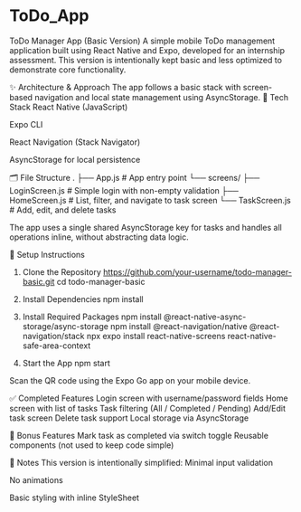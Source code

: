 # ToDo_App

ToDo Manager App (Basic Version)
A simple mobile ToDo management application built using React Native and Expo, developed for an internship assessment. This version is intentionally kept basic and less optimized to demonstrate core functionality.

✨ Architecture & Approach
The app follows a basic stack with screen-based navigation and local state management using AsyncStorage.
🔧 Tech Stack
React Native (JavaScript)


Expo CLI


React Navigation (Stack Navigator)


AsyncStorage for local persistence


🗂️ File Structure
.
├── App.js                     # App entry point
└── screens/
    ├── LoginScreen.js        # Simple login with non-empty validation
    ├── HomeScreen.js         # List, filter, and navigate to task screen
    └── TaskScreen.js         # Add, edit, and delete tasks

The app uses a single shared AsyncStorage key for tasks and handles all operations inline, without abstracting data logic.

🚀 Setup Instructions
1. Clone the Repository
https://github.com/your-username/todo-manager-basic.git
cd todo-manager-basic

2. Install Dependencies
npm install

3. Install Required Packages
npm install @react-native-async-storage/async-storage
npm install @react-navigation/native @react-navigation/stack
npx expo install react-native-screens react-native-safe-area-context

4. Start the App
npm start

Scan the QR code using the Expo Go app on your mobile device.



✅ Completed Features
Login screen with username/password fields
Home screen with list of tasks
Task filtering (All / Completed / Pending)
Add/Edit task screen
Delete task support
Local storage via AsyncStorage



🎁 Bonus Features
Mark task as completed via switch toggle
Reusable components (not used to keep code simple)


📝 Notes
This version is intentionally simplified:
Minimal input validation


No animations


Basic styling with inline StyleSheet
